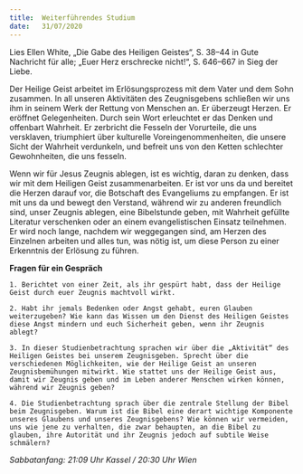 ```yaml
---
title:  Weiterführendes Studium
date:   31/07/2020
---
```


Lies Ellen White, „Die Gabe des Heiligen Geistes“, S. 38–44 in Gute Nachricht für alle; „Euer Herz erschrecke nicht!“, S. 646–667 in Sieg der Liebe.

Der Heilige Geist arbeitet im Erlösungsprozess mit dem Vater und dem Sohn zusammen. In all unseren Aktivitäten des Zeugnisgebens schließen wir uns ihm in seinem Werk der Rettung von Menschen an. Er überzeugt Herzen. Er eröffnet Gelegenheiten. Durch sein Wort erleuchtet er das Denken und offenbart Wahrheit. Er zerbricht die Fesseln der Vorurteile, die uns versklaven, triumphiert über kulturelle Voreingenommenheiten, die unsere Sicht der Wahrheit verdunkeln, und befreit uns von den Ketten schlechter Gewohnheiten, die uns fesseln.

Wenn wir für Jesus Zeugnis ablegen, ist es wichtig, daran zu denken, dass wir mit dem Heiligen Geist zusammenarbeiten. Er ist vor uns da und bereitet die Herzen darauf vor, die Botschaft des Evangeliums zu empfangen. Er ist mit uns da und bewegt den Verstand, während wir zu anderen freundlich sind, unser Zeugnis ablegen, eine Bibelstunde geben, mit Wahrheit gefüllte Literatur verschenken oder an einem evangelistischen Einsatz teilnehmen. Er wird noch lange, nachdem wir weggegangen sind, am Herzen des Einzelnen arbeiten und alles tun, was nötig ist, um diese Person zu einer Erkenntnis der Erlösung zu führen.

**Fragen für ein Gespräch**

`1. Berichtet von einer Zeit, als ihr gespürt habt, dass der Heilige Geist durch euer Zeugnis machtvoll wirkt.`

`2. Habt ihr jemals Bedenken oder Angst gehabt, euren Glauben weiterzugeben? Wie kann das Wissen um den Dienst des Heiligen Geistes diese Angst mindern und euch Sicherheit geben, wenn ihr Zeugnis ablegt?`

`3. In dieser Studienbetrachtung sprachen wir über die „Aktivität“ des Heiligen Geistes bei unserem Zeugnisgeben. Sprecht über die verschiedenen Möglichkeiten, wie der Heilige Geist an unseren Zeugnisbemühungen mitwirkt. Wie stattet uns der Heilige Geist aus, damit wir Zeugnis geben und im Leben anderer Menschen wirken können, während wir Zeugnis geben?`

`4. Die Studienbetrachtung sprach über die zentrale Stellung der Bibel beim Zeugnisgeben. Warum ist die Bibel eine derart wichtige Komponente unseres Glaubens und unseres Zeugnisgebens? Wie können wir vermeiden, uns wie jene zu verhalten, die zwar behaupten, an die Bibel zu glauben, ihre Autorität und ihr Zeugnis jedoch auf subtile Weise schmälern?`

_Sabbatanfang: 21:09 Uhr Kassel / 20:30 Uhr Wien_
